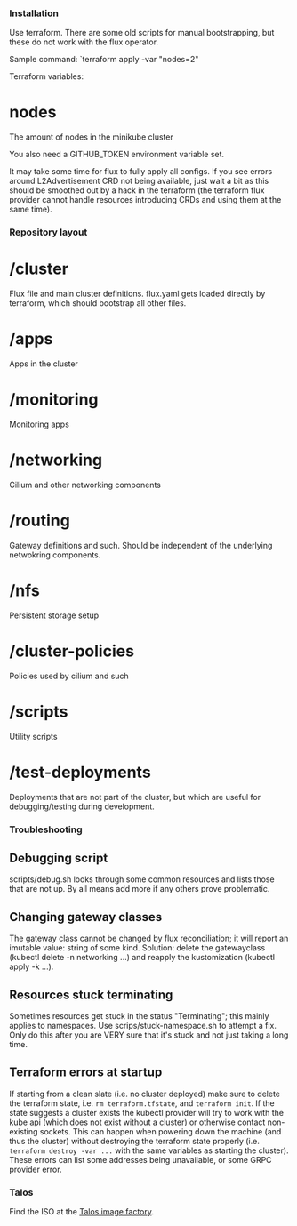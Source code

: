 ### Installation

Use terraform. There are some old scripts for manual bootstrapping, but these do not work with the flux operator.

Sample command: `terraform apply -var "nodes=2"

Terraform variables:
# nodes
The amount of nodes in the minikube cluster

You also need a GITHUB_TOKEN environment variable set.

It may take some time for flux to fully apply all configs. If you see errors around L2Advertisement CRD not being available,
just wait a bit as this should be smoothed out by a hack in the terraform (the terraform flux provider cannot handle resources
introducing CRDs and using them at the same time).

### Repository layout

# /cluster
Flux file and main cluster definitions. flux.yaml gets loaded directly by terraform, which should bootstrap all other files.
# /apps
Apps in the cluster
# /monitoring
Monitoring apps
# /networking
Cilium and other networking components
# /routing
Gateway definitions and such. Should be independent of the underlying netwokring components.
# /nfs
Persistent storage setup
# /cluster-policies
Policies used by cilium and such
# /scripts
Utility scripts
# /test-deployments
Deployments that are not part of the cluster, but which are useful for debugging/testing during development.

### Troubleshooting

## Debugging script
scripts/debug.sh looks through some common resources and lists those that are not up. By all means add more if any others prove problematic.

## Changing gateway classes
The gateway class cannot be changed by flux reconciliation; it will report an imutable value: string of some kind. 
Solution: delete the gatewayclass (kubectl delete -n networking ...) and reapply the kustomization (kubectl apply -k ...).

## Resources stuck terminating
Sometimes resources get stuck in the status "Terminating"; this mainly applies to namespaces. Use scrips/stuck-namespace.sh to attempt a fix. Only do this after you are VERY sure that it's stuck and not just taking a long time.

## Terraform errors at startup 
If starting from a clean slate (i.e. no cluster deployed) make sure to delete the terraform state, i.e. `rm terraform.tfstate`, and `terraform init`. 
If the state suggests a cluster exists the kubectl provider will try to work with the kube api (which does not exist without a cluster) or otherwise contact non-existing sockets.
This can happen when powering down the machine (and thus the cluster) without destroying the terraform state properly (i.e. `terraform destroy -var ...` with the same variables as starting the cluster).
These errors can list some addresses being unavailable, or some GRPC provider error.

### Talos
Find the ISO at the [Talos image factory](https://factory.talos.dev/?arch=amd64&cmdline=-talos.halt_if_installed&cmdline-set=true&extensions=-&extensions=siderolabs%2Fqemu-guest-agent&platform=metal&target=metal&version=1.11.3).